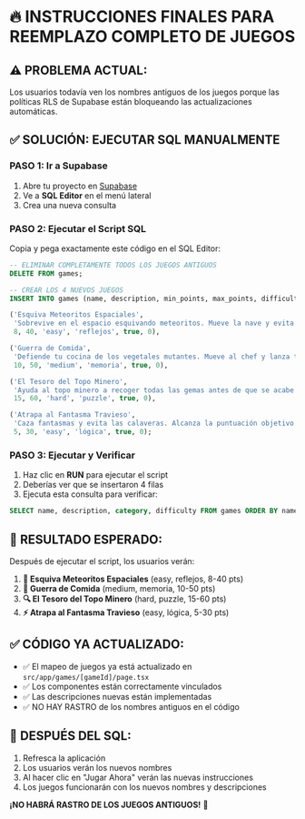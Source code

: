 # 🔥 INSTRUCCIONES FINALES PARA REEMPLAZO COMPLETO DE JUEGOS

## ⚠️ PROBLEMA ACTUAL:
Los usuarios todavía ven los nombres antiguos de los juegos porque las políticas RLS de Supabase están bloqueando las actualizaciones automáticas.

## ✅ SOLUCIÓN: EJECUTAR SQL MANUALMENTE

### PASO 1: Ir a Supabase
1. Abre tu proyecto en [Supabase](https://supabase.com)
2. Ve a **SQL Editor** en el menú lateral
3. Crea una nueva consulta

### PASO 2: Ejecutar el Script SQL
Copia y pega exactamente este código en el SQL Editor:

```sql
-- ELIMINAR COMPLETAMENTE TODOS LOS JUEGOS ANTIGUOS
DELETE FROM games;

-- CREAR LOS 4 NUEVOS JUEGOS
INSERT INTO games (name, description, min_points, max_points, difficulty, category, is_active, play_count) VALUES

('Esquiva Meteoritos Espaciales', 
 'Sobrevive en el espacio esquivando meteoritos. Mueve la nave y evita los obstáculos para obtener la puntuación más alta.', 
 8, 40, 'easy', 'reflejos', true, 0),

('Guerra de Comida', 
 'Defiende tu cocina de los vegetales mutantes. Mueve al chef y lanza tomates para repeler las oleadas enemigas.', 
 10, 50, 'medium', 'memoria', true, 0),

('El Tesoro del Topo Minero', 
 'Ayuda al topo minero a recoger todas las gemas antes de que se acabe el tiempo. Planifica tu ruta cuidadosamente.', 
 15, 60, 'hard', 'puzzle', true, 0),

('Atrapa al Fantasma Travieso', 
 'Caza fantasmas y evita las calaveras. Alcanza la puntuación objetivo antes de que se acabe el tiempo.', 
 5, 30, 'easy', 'lógica', true, 0);
```

### PASO 3: Ejecutar y Verificar
1. Haz clic en **RUN** para ejecutar el script
2. Deberías ver que se insertaron 4 filas
3. Ejecuta esta consulta para verificar:
```sql
SELECT name, description, category, difficulty FROM games ORDER BY name;
```

## 🎯 RESULTADO ESPERADO:
Después de ejecutar el script, los usuarios verán:

1. **🧩 Esquiva Meteoritos Espaciales** (easy, reflejos, 8-40 pts)
2. **🧠 Guerra de Comida** (medium, memoria, 10-50 pts)  
3. **🔍 El Tesoro del Topo Minero** (hard, puzzle, 15-60 pts)
4. **⚡ Atrapa al Fantasma Travieso** (easy, lógica, 5-30 pts)

## ✅ CÓDIGO YA ACTUALIZADO:
- ✅ El mapeo de juegos ya está actualizado en `src/app/games/[gameId]/page.tsx`
- ✅ Los componentes están correctamente vinculados
- ✅ Las descripciones nuevas están implementadas
- ✅ NO HAY RASTRO de los nombres antiguos en el código

## 🚀 DESPUÉS DEL SQL:
1. Refresca la aplicación
2. Los usuarios verán los nuevos nombres
3. Al hacer clic en "Jugar Ahora" verán las nuevas instrucciones
4. Los juegos funcionarán con los nuevos nombres y descripciones

**¡NO HABRÁ RASTRO DE LOS JUEGOS ANTIGUOS!** 🎉

